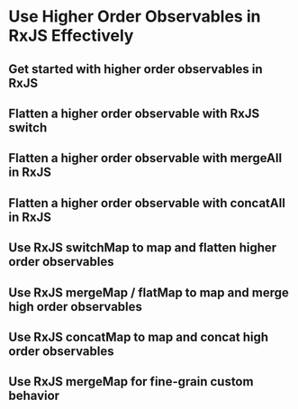 # Use Higher Order Observables in RxJS Effectively

## Get started with higher order observables in RxJS
## Flatten a higher order observable with RxJS switch
## Flatten a higher order observable with mergeAll in RxJS
## Flatten a higher order observable with concatAll in RxJS
## Use RxJS switchMap to map and flatten higher order observables
## Use RxJS mergeMap / flatMap to map and merge high order observables
## Use RxJS concatMap to map and concat high order observables
## Use RxJS mergeMap for fine-grain custom behavior